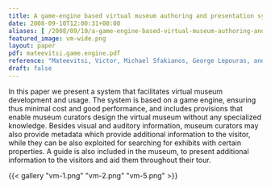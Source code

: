 ```yaml
---
title: A game-engine based virtual museum authoring and presentation system
date: 2008-09-10T12:00:31+00:00
aliases: [ /2008/09/10/a-game-engine-based-virtual-museum-authoring-and-presentation-system/ ]
featured_image: vm-wide.png
layout: paper
pdf: mateevitsi.game.engine.pdf
reference: "Mateevitsi, Victor, Michael Sfakianos, George Lepouras, and Costas Vassilakis. \"A game-engine based virtual museum authoring and presentation system.\" In Proceedings of the 3rd international conference on Digital Interactive Media in Entertainment and Arts, pp. 451-457. 2008."
draft: false
---
```

In this paper we present a system that facilitates virtual museum development and usage. The system is based on a game engine, ensuring thus minimal cost and good performance, and includes provisions that enable museum curators design the virtual museum without any specialized knowledge. Besides visual and auditory information, museum curators may also provide metadata which provide additional information to the visitor, while they can be also exploited for searching for exhibits with certain properties. A guide is also included in the museum, to present additional information to the visitors and aid them throughout their tour.

{{< gallery "vm-1.png" "vm-2.png" "vm-5.png" >}}
